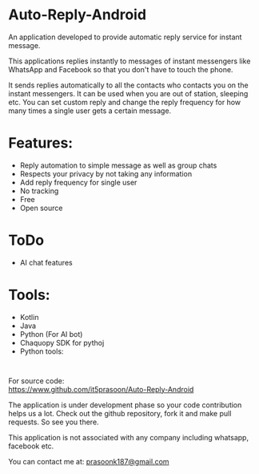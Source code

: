 # Auto-Reply-Android

An application developed to provide automatic reply service for instant message.

This applications replies instantly to messages of instant messengers like WhatsApp and Facebook so that you don't have to touch the phone.<br>

It sends replies automatically to all the contacts who contacts you on the instant messengers. It can be used when you are out of station, sleeping etc. You can set custom reply and change the reply frequency for how many times a single user gets a certain message.<br>

# Features: <br>
<ul>
<li>Reply automation to simple message as well as group chats</li>
<li>Respects your privacy by not taking any information</li>
<li>Add reply frequency for single user</li>
<li>No tracking</li>
<li>Free</li>
<li>Open source</li>
</ul>

# ToDo
<ul>
<li> AI chat features</li>
</ul>

# Tools: <br>
<ul>
<li>Kotlin</li>
<li>Java</li>
<li>Python (For AI bot)</li>
<li>Chaquopy SDK for pythoj</li>
<li>Python tools:</li>
  
``` text
  
```
  
</ul>


For source code:<br>
https://www.github.com/it5prasoon/Auto-Reply-Android<br>


The application is under development phase so your code contribution helps us a lot. Check out the github repository, fork it and make pull requests. So see you there.<br>

This application is not associated with any company including whatsapp, facebook etc.<br>

You can contact me at: prasoonk187@gmail.com<br>
